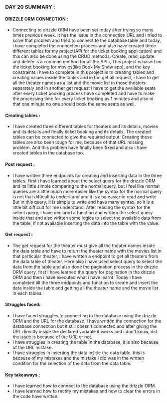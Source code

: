 ### DAY 20 SUMMARY :
#### DRIZZLE ORM CONNECTION : 
- Connecting to drizzle ORM have been set today after trying so many times previous week. It has the issue in the connection URL and i tried to solve that problem and tried to connect to the database table and   today, i have completed the connection process and also have created three different tables for my project(API for the ticket booking application) and this can also be done using the CRUD methods. Create, read, update and delete is a common method for all the APIs, This project is based on the ticket booking for movies(like Book My Show app), and the key constraints i have to complete in this project is to creating tables and creating values inside the tables and in the get all request, i have to get all the theater names as a list and the movie list in those theaters separately and in another get request i have to get the available seats after every ticket booking process have completed and have to make the processing time for every ticket booking as 1 minutes and also in that one minute no one should book the same seats as well.   

#### Creating tables : 
- I have created three different tables for theaters and its details, movies and its details and finally ticket booking and its details. The created tables can be connected to give the required output. Creating these tables are also been tough for me, because of that URL missing problem. And this problem have finally been fixed and also i have created tables in the database too. 

#### Post request :
- I have written three endpoints for creating and inserting data in the three tables. First i have learned about the select query for the drizzle ORM and its little simple comparing to the normal query, but i feel like normal queries are a little much more easier like the syntax for the normal query is not that difficult to understand and it is also easier to read and write. But in this query, it is simple to write and have many syntax, so it is a little bit difficult for me understand. After reading the syntax for the select query, i have declared a function and written the select query inside that and also written some logics to select the available data from the table, if not available inserting the data into the table with the value. 

#### Get request :
- The get request for the theater must give all the theater names inside the data table and have to return the theater name with the movies list in that particular theater, I have written a endpoint to get all theaters from the data table of theater. Here also i have used select query to select the data from the table and also done the pagination process in the drizzle ORM query, first i have learned the query for pagination in the drizzle ORM and then i have executed what i have learnt. Today i have completed till the three endpoints and function to create and insert the data inside the table and getting all the theater name and the movie list in each tables.

#### Struggles faced:
- I have faced struggles to connecting to the database using the drizzle ORM and the URL for the database. I have written the connection for the database connection but it still doesn't connected and after giving the URL directly inside the declared variable it works and i don't know, did the issue is because of the URL or not.
- I have struggles in creating the table in the database, it is also because of the URL mistake.
- I have struggles in inserting the data inside the data table, this is because of my mistakes and the mistake i did was in the written condition for the selection of the data from the data table.

#### Key takeaways :
- I have learned how to connect to the database using the drizzle ORM.
- I have learned how to rectify my mistakes and how to clear the errors in the code have written.
